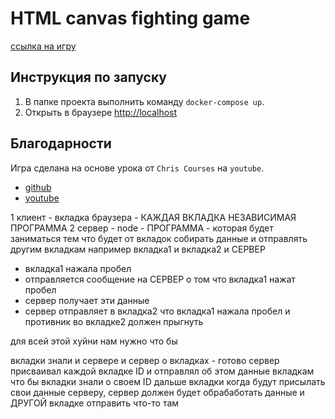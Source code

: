 # HTML canvas fighting game

[ссылка на игру](https://barinoffarseni.github.io/fighting_game)

## Инструкция по запуску

1. В папке проекта выполнить команду `docker-compose up`.
2. Открыть в браузере [http://localhost](http://localhost)

## Благодарности

Игра сделана на основе урока от `Chris Courses` на `youtube`.

* [github](https://github.com/chriscourses/fighting-game)
* [youtube](https://www.youtube.com/watch?v=vyqbNFMDRGQ)


1 клиент - вкладка браузера - КАЖДАЯ ВКЛАДКА НЕЗАВИСИМАЯ ПРОГРАММА
2 сервер - node - ПРОГРАММА - которая будет заниматься тем что будет от вкладок собирать данные и отправлять другим вкладкам
например вкладка1 и вкладка2 и СЕРВЕР
 - вкладка1 нажала пробел
 - отправляется сообщение на СЕРВЕР о том что вкладка1 нажат пробел
 - сервер получает эти данные
 - сервер отправляет в вкладка2 что вкладка1 нажала пробел и противник во вкладке2 должен прыгнуть

для всей этой хуйни нам нужно что бы

вкладки знали и сервере и сервер о вкладках - готово
сервер присваивал каждой вкладке ID и отправлял об этом данные вкладкам что бы вкладки знали о своем ID
дальше вкладки когда будут присылать свои данные серверу, сервер должен будет обрабаботать данные и ДРУГОЙ вкладке отправить что-то там